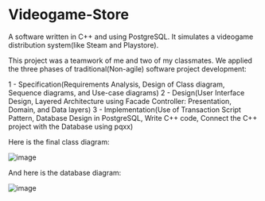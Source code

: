 # Videogame-Store
A software written in C++ and using PostgreSQL. It simulates a videogame distribution system(like Steam and Playstore).

This project was a teamwork of me and two of my classmates. We applied the three phases of traditional(Non-agile) software project development:

1 - Specification(Requirements Analysis, Design of Class diagram, Sequence diagrams, and Use-case diagrams)
2 - Design(User Interface Design, Layered Architecture using Facade Controller: Presentation, Domain, and Data layers)
3 - Implementation(Use of Transaction Script Pattern, Database Design in PostgreSQL, Write C++ code, Connect the C++ project with the Database using pqxx)

Here is the final class diagram:

![image](https://github.com/nghaffar21/Videogame-Store/assets/55944424/b2dbbffc-ef99-47e2-9ab7-fc41cddb4939)

And here is the database diagram:

![image](https://github.com/nghaffar21/Videogame-Store/assets/55944424/6c56659e-32bb-4fe7-9c3e-205faf1cfc0a)
